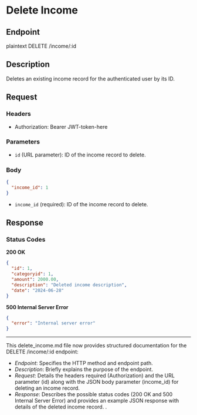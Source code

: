 
# Delete Income

## Endpoint
plaintext
DELETE /income/:id


## Description
Deletes an existing income record for the authenticated user by its ID.

## Request
### Headers
- Authorization: Bearer JWT-token-here

### Parameters
- `id` (URL parameter): ID of the income record to delete.

### Body
```json
{
  "income_id": 1
}
```

- `income_id` (required): ID of the income record to delete.

## Response
### Status Codes
**200 OK**
```json
{
  "id": 1,
  "categoryid": 1,
  "amount": 2000.00,
  "description": "Deleted income description",
  "date": "2024-06-28"
}
```

**500 Internal Server Error**
```json
{
  "error": "Internal server error"
}
```

---

This delete_income.md file now provides structured documentation for the DELETE /income/:id endpoint:

- *Endpoint*: Specifies the HTTP method and endpoint path.
- *Description*: Briefly explains the purpose of the endpoint.
- *Request*: Details the headers required (Authorization) and the URL parameter (id) along with the JSON body parameter (income_id) for deleting an income record.
- *Response*: Describes the possible status codes (200 OK and 500 Internal Server Error) and provides an example JSON response with details of the deleted income record.
.